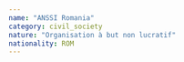 ```yaml
---
name: "ANSSI Romania"
category: civil_society
nature: "Organisation à but non lucratif"
nationality: ROM
---
```

    